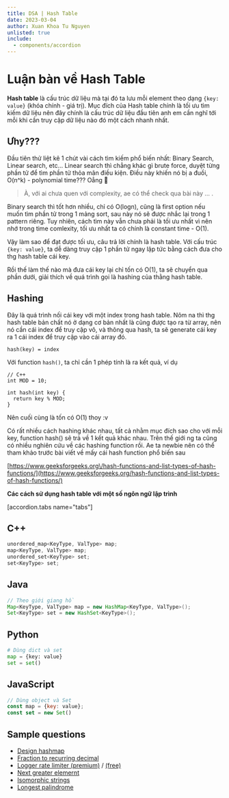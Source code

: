 ```yaml
---
title: DSA | Hash Table
date: 2023-03-04
author: Xuan Khoa Tu Nguyen
unlisted: true
include:
  - components/accordion
---
```


# Luận bàn về Hash Table

**Hash table** là cấu trúc dữ liệu mà tại đó ta lưu mỗi element theo dạng `{key: value}`
(khóa chính - giá trị). Mục đích của Hash table chính là tối ưu tìm kiếm dữ liệu nên đây chính là
cấu trúc dữ liệu đầu tiên anh em cần nghĩ tới mỗi khi cần truy cập dữ liệu nào đó một cách nhanh
nhất.

## Ưhy???

Đầu tiên thử liệt kê 1 chút vài cách tìm kiếm phổ biến nhất: Binary Search, Linear search, etc...
Linear search thì chẳng khác gì brute force, duyệt từng phần tử để tìm phần tử thỏa mãn điều kiện.
Điều này khiến nó bị a đuồi, O(n^k) - polynomial time??? Oẳng 🐧

> À, với ai chưa quen với complexity, ae có thể check qua bài này ... .

Binary search thì tốt hơn nhiều, chỉ có O(logn), cũng là first option nếu muốn tìm phần tử trong
1 mảng sort, sau này nó sẽ được nhắc lại trong 1 pattern riêng. Tuy nhiên, cách tìm này vẫn chưa
phải là tối ưu nhất vì nên nhớ trong time comlexity, tối ưu nhất ta có chính là constant time - O(1).

Vậy làm sao để đạt được tối ưu, câu trả lời chính là hash table. Với cấu trúc `{key: value}`, ta dễ
dàng truy cập 1 phần tử ngay lập tức bằng cách đưa cho thg hash table cái key.

Rồi thế làm thế nào mà đưa cái key lại chỉ tốn có O(1), ta sẽ chuyển qua phần dưới, giải thích về
quá trình gọi là hashing của thằng hash table.

## Hashing

Đây là quá trình nối cái key với một index trong hash table. Nôm na thì thg hash table bản chất nó
ở dạng cơ bản nhất là cũng được tạo ra từ array, nên nó cần cái index để truy cập vô, và thông qua
hash, ta sẽ generate cái key ra 1 cái index để truy cập vào cái array đó.

```
hash(key) = index
```

Với function `hash()`, ta chỉ cần 1 phép tính là ra kết quả, ví dụ

```
// C++
int MOD = 10;

int hash(int key) {
  return key % MOD;
}
```

Nên cuối cùng là tốn có O(1) thoy :v

Có rất nhiều cách hashing khác nhau, tất cả nhằm mục đích sao cho với mỗi key, function hash() sẽ
trả về 1 kết quả khác nhau. Trên thế giới ng ta cũng có nhiều nghiên cứu về các hashing function
rồi. Ae ta newbie nên có thể tham khảo trước bài viết về mấy cái hash function phổ biến sau

[https://www.geeksforgeeks.org\/hash-functions-and-list-types-of-hash-functions/](https://www.geeksforgeeks.org/hash-functions-and-list-types-of-hash-functions/)

**Các cách sử dụng hash table với một số ngôn ngữ lập trình**

[accordion.tabs name="tabs"]
  ## C++

  ```cpp
  unordered_map<KeyType, ValType> map;
  map<KeyType, ValType> map;
  unordered_set<KeyType> set;
  set<KeyType> set;
  ```

  ## Java

  ```java
  // Theo giới giang hồ
  Map<KeyType, ValType> map = new HashMap<KeyType, ValType>();
  Set<KeyType> set = new HashSet<KeyType>();
  ```

  ## Python

  ```py
  # Dùng dict và set
  map = {key: value}
  set = set()
  ```

  ## JavaScript

  ```js
  // Dùng object và Set
  const map = {key: value};
  const set = new Set()
  ```

## Sample questions

- [Design hashmap](https://leetcode.com/problems/design-hashmap)
- [Fraction to recurring decimal](https://leetcode.com/problems/fraction-to-recurring-decimal)
- [Logger rate limiter (premium)](https://leetcode.com/problems/logger-rate-limiter) / [(free)](https://www.lintcode.com/problem/3620/)
- [Next greater elemernt](https://leetcode.com/problems/next-greater-element-i)
- [Isomorphic strings](https://leetcode.com/problems/isomorphic-strings)
- [Longest palindrome](https://leetcode.com/problems/longest-palindrome)
